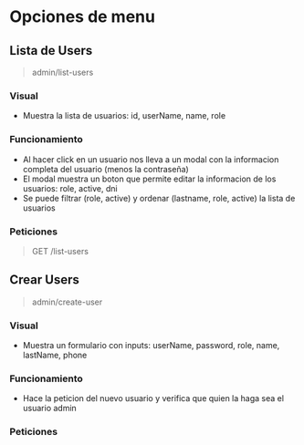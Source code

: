# Opciones de menu

## Lista de Users
  > admin/list-users
  ### Visual
  - Muestra la lista de usuarios: id, userName, name, role
  ### Funcionamiento
  - Al hacer click en un usuario nos lleva a un modal con la informacion completa del usuario (menos la contraseña)
  - El modal muestra un boton que permite editar la informacion de los usuarios: role, active, dni
  - Se puede filtrar (role, active) y ordenar (lastname, role, active) la lista de usuarios
  ### Peticiones
  >GET /list-users


## Crear Users
  > admin/create-user
  ### Visual
  - Muestra un formulario con inputs: userName, password, role, name, lastName, phone
  ### Funcionamiento
  - Hace la peticion del nuevo usuario y verifica que quien la haga sea el usuario admin
  ### Peticiones

